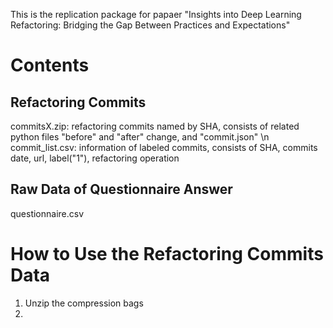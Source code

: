 This is the replication package for papaer "Insights into Deep Learning Refactoring: Bridging the Gap Between Practices and Expectations"
# Contents
## Refactoring Commits
commitsX.zip: refactoring commits named by SHA, consists of related python files "before" and "after" change, and "commit.json" \n
commit_list.csv: information of labeled commits, consists of SHA, commits date, url, label("1"), refactoring operation

## Raw Data of Questionnaire Answer
questionnaire.csv

# How to Use the Refactoring Commits Data
1. Unzip the compression bags
2. 

